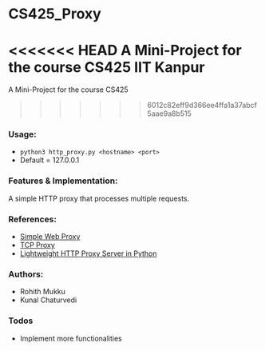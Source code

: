 # CS425_Proxy
<<<<<<< HEAD
A Mini-Project for the course CS425 IIT Kanpur
=======
A Mini-Project for the course CS425
>>>>>>> 6012c82eff9d366ee4ffa1a37abcf5aae9a8b515

### Usage:
  - `python3 http_proxy.py <hostname> <port>`
  - Default <hostname> = 127.0.0.1

### Features & Implementation:
A simple HTTP proxy that processes multiple requests.

### References:
  - [Simple Web Proxy](http://luugiathuy.com/2011/03/simple-web-proxy-python/)
  - [TCP Proxy](http://voorloopnul.com/blog/a-python-proxy-in-less-than-100-lines-of-code/)
  - [Lightweight HTTP Proxy Server in Python](https://github.com/abhinavsingh/proxy.py)

### Authors:

  - Rohith Mukku
  - Kunal Chaturvedi

### Todos

 - Implement more functionalities
